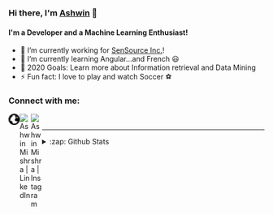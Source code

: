 ### Hi there, I'm [Ashwin](https://ashwin9999.github.io/) 👋

#### I'm a Developer and a Machine Learning Enthusiast!

- 🔭 I’m currently working for [SenSource Inc.][work]!
- 🌱 I’m currently learning Angular...and French 😃
- 🥅 2020 Goals: Learn more about Information retrieval and Data Mining
- ⚡ Fun fact: I love to play and watch Soccer ⚽️

### Connect with me:

[<img align="left" alt="Ashwin Mishra" width="22px" src="https://raw.githubusercontent.com/iconic/open-iconic/master/svg/globe.svg" />][website]
[<img align="left" alt="Ashwin Mishra | LinkedIn" width="22px" src="https://cdn.jsdelivr.net/npm/simple-icons@v3/icons/linkedin.svg" />][linkedin]
[<img align="left" alt="Ashwin Mishra | Instagram" width="22px" src="https://cdn.jsdelivr.net/npm/simple-icons@v3/icons/instagram.svg" />][instagram]

<br />

---

<details>
  <summary>:zap: Github Stats</summary>

  <img align="left" alt="Ashwin's Github Stats" src="https://github-readme-stats.codestackr.vercel.app/api?username=ashwin9999&show_icons=true&hide_border=true&include_all_commits=true&count_private=true&hide_issues=true" />
  
  [![Top Langs](https://github-readme-stats.vercel.app/api/top-langs/?username=ashwin9999)]()

</details>

[website]: https://ashwin9999.github.io/
[work]: https://www.sensourceinc.com/
[instagram]: https://www.instagram.com/__ashwinmishra__/
[linkedin]: https://www.linkedin.com/in/ashwin-mishra/
